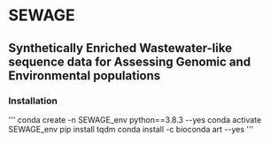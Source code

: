 # SEWAGE

## Synthetically Enriched Wastewater-like sequence data for Assessing Genomic and Environmental populations

### Installation

'''
conda create -n SEWAGE_env python==3.8.3 --yes
conda activate SEWAGE_env
pip install tqdm
conda install -c bioconda art --yes
'''
